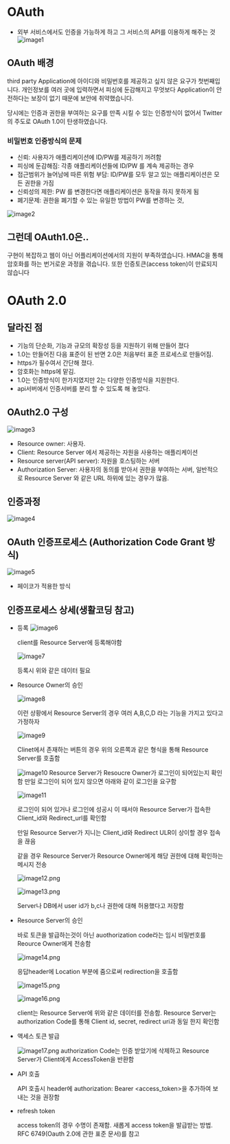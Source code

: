 # OAuth

- 외부 서비스에서도 인증을 가능하게 하고 그 서비스의 API를 이용하게 해주는 것
![image1](./image/oauth/image1.png)

## OAuth 배경

third party Application에 아이디와 비밀번호를 제공하고 싶지 않은 요구가 첫번째입니다. 개인정보를 여러 곳에 입력하면서 피싱에 둔감해지고 무엇보다 Application이 안전하다는 보장이 없기 때문에 보안에 취약했습니다.

당시에는 인증과 권한을 부여하는 요구를 만족 시킬 수 있는 인증방식이 없어서 Twitter의 주도로 OAuth 1.0이 탄생하였습니다.

### 비밀번호 인증방식의 문제

- 신뢰: 사용자가 애플리케이션에 ID/PW를 제공하기 꺼려함
- 피싱에 둔감해짐: 각종 애플리케이션들에 ID/PW 를 계속 제공하는 경우
- 접근범위가 늘어남에 따른 위험 부담: ID/PW를 모두 알고 있는 애플리케이션은 모든 권한을 가짐
- 신뢰성의 제한: PW 를 변경한다면 애플리케이션은 동작을 하지 못하게 됨
- 폐기문제: 권한을 폐기할 수 있는 유일한 방법이 PW를 변경하는 것,

![image2](./image/oauth/image2.png)

## 그런데 OAuth1.0은..

구현이 복잡하고 웹이 아닌 어플리케이션에서의 지원이 부족하였습니다. HMAC을 통해 암호화를 하는 번거로운 과정을 겪습니다. 또한 인증토큰(access token)이 만료되지 않습니다

# OAuth 2.0

## 달라진 점

- 기능의 단순화, 기능과 규모의 확장성 등을 지원하기 위해 만들어 졌다
- 1.0는 만들어진 다음 표준이 된 반면 2.0은 처음부터 표준 프로세스로 만들어짐.
- https가 필수여서 간단해 졌다.
- 암호화는 https에 맡김.
- 1.0는 인증방식이 한가지였지만 2는 다양한 인증방식을 지원한다.
- api서버에서 인증서버를 분리 할 수 있도록 해 놓았다.

## OAuth2.0 구성

![image3](./image/oauth/image3.png)

- Resource owner: 사용자.
- Client: Resource Server 에서 제공하는 자원을 사용하는 애플리케이션
- Resource server(API server): 자원을 호스팅하는 서버
- Authorization Server: 사용자의 동의를 받아서 권한을 부여하는 서버, 일반적으로 Resource Server 와 같은 URL 하위에 있는 경우가 많음.

## 인증과정

![image4](./image/oauth/image4.jpg)

## OAuth 인증프로세스 (Authorization Code Grant 방식)

![image5](./image/oauth/image5.jpg) 
- 페이코가 적용한 방식
## 인증프로세스 상세(생활코딩 참고)

- 등록
  ![image6](./image/oauth/image6)
  
   client를 Resource Server에 등록해야함
  
  ![image7](./image/oauth/image7)
  
  등록시 위와 같은 데이터 필요
  
- Resource Owner의 승인

  ![image8](./image/oauth/image8)

  이런 상황에서 Resource Server의 경우 여러 A,B,C,D 라는 기능을 가지고 있다고 가정하자

  

  ![image9](./image/oauth/image9.png)

  Clinet에서 존재하는 버튼의 경우 위의 오른쪽과 같은 형식을 통해 Resource Server를 호출함

  ![image10](./image/oauth/image10.png)
  Resource Server가 Resoucre Owner가 로그인이 되어있는지 확인함
  만일 로그인이 되어 있지 않으면 아래와 같이 로그인을 요구함

  ![image11](./image/oauth/image11.png)

  로그인이 되어 있거나 로그인에 성공시 이 때서야 Resource Server가 접속한 Client_id와 Redirect_url를 확인함

  만일 Resource Server가 지니는 Client_id와 Redirect ULR이 상이할 경우 접속을 끊음

  같을 경우 Resource Server가 Resource Owner에게 해당 권한에 대해 확인하는 메시지 전송

  ![image12.png](./image/oauth/image12.png)

  ![image13.png](./image/oauth/image13.png)

  Server나 DB에서 user id가 b,c나 권한에 대해 허용했다고 저장함

- Resource Server의 승인

  바로 토큰을 발급하는것이 아닌 auothorization code라는 임시 비밀번호를 Reource Owner에게 전송함

  ![image14.png](./image/oauth/image14.png)

   응답header에 Location 부분에 줌으로써 redirection을 호출함

    ![image15.png](./image/oauth/image15.png)

  

  ![image16.png](./image/oauth/image16.png)

  client는 Resource Server에 위와 같은 데이터를 전송함. Resource Server는 authorization Code를 통해 Client id, secret, redirect uri과 동일 한지 확인함

- 액세스 토큰 발급

  ![image17.png](./image/oauth/image17.png)
  authorization Code는 인증 받았기에 삭제하고 Resource Server가 Client에게 AccessToken을 반환함

- API 호출

  API 호출시 header에 authorization: Bearer <access_token>을 추가하여 보내는 것을 권장함

- refresh token

  access token의 경우 수명이 존재함. 새롭게 access token을 발급받는 방법. RFC 6749(Oauth 2.0에 관한 표준 문서)를 참고
